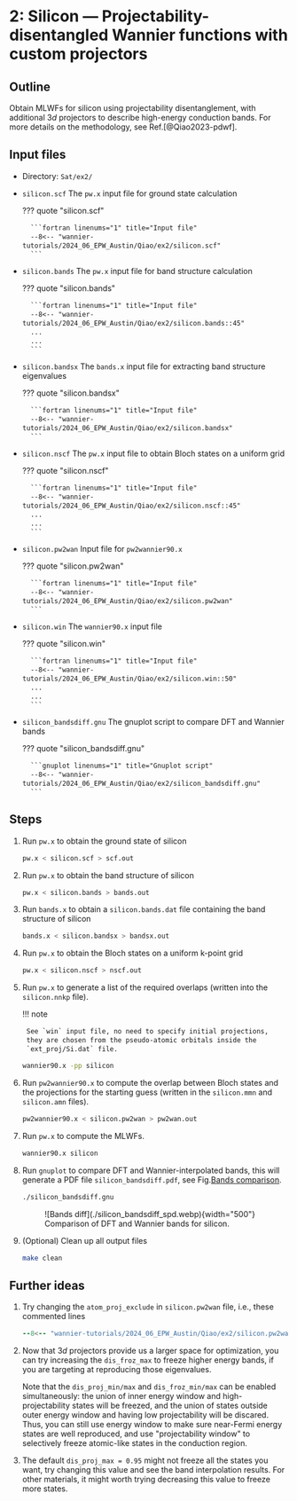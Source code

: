 # 2: Silicon — Projectability-disentangled Wannier functions with custom projectors

## Outline

Obtain MLWFs for silicon using projectability disentanglement, with additional
$3d$ projectors to describe high-energy conduction bands. For more details on
the methodology, see Ref.[@Qiao2023-pdwf].

## Input files

- Directory: `Sat/ex2/`

- `silicon.scf` The `pw.x` input file for ground state calculation

    ??? quote "silicon.scf"

        ```fortran linenums="1" title="Input file"
        --8<-- "wannier-tutorials/2024_06_EPW_Austin/Qiao/ex2/silicon.scf"
        ```

- `silicon.bands` The `pw.x` input file for band structure calculation

    ??? quote "silicon.bands"

        ```fortran linenums="1" title="Input file"
        --8<-- "wannier-tutorials/2024_06_EPW_Austin/Qiao/ex2/silicon.bands::45"
        ...
        ...
        ```

- `silicon.bandsx` The `bands.x` input file for extracting band structure eigenvalues

    ??? quote "silicon.bandsx"

        ```fortran linenums="1" title="Input file"
        --8<-- "wannier-tutorials/2024_06_EPW_Austin/Qiao/ex2/silicon.bandsx"
        ```

- `silicon.nscf` The `pw.x` input file to obtain Bloch states on a uniform grid

    ??? quote "silicon.nscf"

        ```fortran linenums="1" title="Input file"
        --8<-- "wannier-tutorials/2024_06_EPW_Austin/Qiao/ex2/silicon.nscf::45"
        ...
        ...
        ```

- `silicon.pw2wan` Input file for `pw2wannier90.x`

    ??? quote "silicon.pw2wan"

        ```fortran linenums="1" title="Input file"
        --8<-- "wannier-tutorials/2024_06_EPW_Austin/Qiao/ex2/silicon.pw2wan"
        ```

- `silicon.win` The `wannier90.x` input file

    ??? quote "silicon.win"

        ```fortran linenums="1" title="Input file"
        --8<-- "wannier-tutorials/2024_06_EPW_Austin/Qiao/ex2/silicon.win::50"
        ...
        ...
        ```

- `silicon_bandsdiff.gnu` The gnuplot script to compare DFT and Wannier bands

    ??? quote "silicon_bandsdiff.gnu"

        ```gnuplot linenums="1" title="Gnuplot script"
        --8<-- "wannier-tutorials/2024_06_EPW_Austin/Qiao/ex2/silicon_bandsdiff.gnu"
        ```

## Steps

1. Run `pw.x` to obtain the ground state of silicon

    ```bash title="Terminal"
    pw.x < silicon.scf > scf.out
    ```

2. Run `pw.x` to obtain the band structure of silicon

    ```bash title="Terminal"
    pw.x < silicon.bands > bands.out
    ```

3. Run `bands.x` to obtain a `silicon.bands.dat` file containing the band
    structure of silicon

    ```bash title="Terminal"
    bands.x < silicon.bandsx > bandsx.out
    ```

4. Run `pw.x` to obtain the Bloch states on a uniform k-point grid

    ```bash title="Terminal"
    pw.x < silicon.nscf > nscf.out
    ```

5. Run `pw.x` to generate a list of the required overlaps (written into the
    `silicon.nnkp` file).

    !!! note

        See `win` input file, no need to specify initial projections,
        they are chosen from the pseudo-atomic orbitals inside the
        `ext_proj/Si.dat` file.

    ```bash title="Terminal"
    wannier90.x -pp silicon
    ```

6. Run `pw2wannier90.x` to compute the overlap between Bloch states and
    the projections for the starting guess (written in the `silicon.mmn`
    and `silicon.amn` files).

    ```bash title="Terminal"
    pw2wannier90.x < silicon.pw2wan > pw2wan.out
    ```

7. Run `pw.x` to compute the MLWFs.

    ```bash title="Terminal"
    wannier90.x silicon
    ```

8. Run `gnuplot` to compare DFT and Wannier-interpolated bands, this
    will generate a PDF file `silicon_bandsdiff.pdf`, see
    Fig.[Bands comparison](#fig:silicon_bandsdiff).

    ```bash title="Terminal"
    ./silicon_bandsdiff.gnu
    ```

    <figure markdown="span" id="fig:silicon_bandsdiff">
    ![Bands diff](./silicon_bandsdiff_spd.webp){width="500"}
    <figcaption markdown="span">Comparison of DFT and Wannier bands for silicon.
    </figcaption>
    </figure>

9. (Optional) Clean up all output files

    ```bash title="Terminal"
    make clean
    ```

## Further ideas

1. Try changing the `atom_proj_exclude` in `silicon.pw2wan` file, i.e.,
    these commented lines

    ```fortran linenums="10" title="Input file" hl_lines="5"
    --8<-- "wannier-tutorials/2024_06_EPW_Austin/Qiao/ex2/silicon.pw2wan:10:14"
    ```

2. Now that $3d$ projectors provide us a larger space for optimization,
    you can try increasing the `dis_froz_max` to freeze higher energy
    bands, if you are targeting at reproducing those eigenvalues.

    Note that the `dis_proj_min/max` and `dis_froz_min/max` can be
    enabled simultaneously: the union of inner energy window and
    high-projectability states will be freezed, and the union of states
    outside outer energy window and having low projectability will be
    discared. Thus, you can still use energy window to make sure
    near-Fermi energy states are well reproduced, and use
    "projectability window" to selectively freeze atomic-like states in
    the conduction region.

3. The default `dis_proj_max = 0.95` might not freeze all the states
    you want, try changing this value and see the band interpolation
    results. For other materials, it might worth trying decreasing this
    value to freeze more states.
